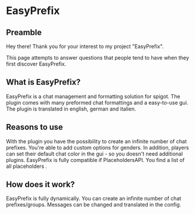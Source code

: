 # EasyPrefix

## Preamble
Hey there!
Thank you for your interest to my project "EasyPrefix".

This page attempts to answer questions that people tend to have when they first discover EasyPrefix.

## What is EasyPrefix?
EasyPrefix is a chat management and formatting solution for spigot. The plugin comes with many preformed chat formattings and a easy-to-use gui. The plugin is translated in english, german and italien.

## Reasons to use
With the plugin you have the possibility to create an infinite number of chat prefixes. You're able to add custom options for genders. In addition, players can set their default chat color in the gui - so you doesn't need additional plugins. EasyPrefix is fully compatible if PlaceholdersAPI. You find a list of all placeholders <here>.

## How does it work?
EasyPrefix is fully dynamically. You can create an infinite number of chat prefixes/groups. Messages can be changed and translated in the config.


